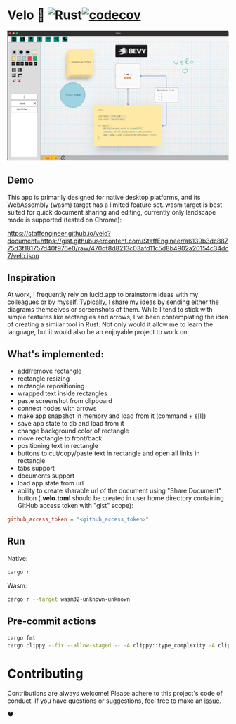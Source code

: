 # Velo 🚵 ![Rust](https://img.shields.io/badge/Rust-lang-000000.svg?style=flat&logo=rust)[![codecov](https://codecov.io/gh/StaffEngineer/velo/branch/main/graph/badge.svg?token=QGEKLM6ZDF)](https://codecov.io/gh/StaffEngineer/velo)

![alt text](velo.png "Velo")

## Demo

This app is primarily designed for native desktop platforms, and its
WebAssembly (wasm) target has a limited feature set. wasm target is best
suited for quick document sharing and editing, currently only landscape
mode is supported (tested on Chrome):

[<https://staffengineer.github.io/velo?document=https://gist.githubusercontent.com/StaffEngineer/a6139b3dc88775d3f181757d40f976e0/raw/470df8d8213c03afd11c5d8b4902a20154c34dc7/velo.json>](https://staffengineer.github.io/velo?document=https://gist.githubusercontent.com/StaffEngineer/a6139b3dc88775d3f181757d40f976e0/raw/470df8d8213c03afd11c5d8b4902a20154c34dc7/velo.json)

## Inspiration

At work, I frequently rely on lucid.app to brainstorm ideas with my
colleagues or by myself. Typically, I share my ideas by sending either
the diagrams themselves or screenshots of them. While I tend to stick
with simple features like rectangles and arrows, I\'ve been
contemplating the idea of creating a similar tool in Rust. Not only
would it allow me to learn the language, but it would also be an
enjoyable project to work on.

## What\'s implemented:

-   add/remove rectangle
-   rectangle resizing
-   rectangle repositioning
-   wrapped text inside rectangles
-   paste screenshot from clipboard
-   connect nodes with arrows
-   make app snapshot in memory and load from it (command + s\[l\])
-   save app state to db and load from it
-   change background color of rectangle
-   move rectangle to front/back
-   positioning text in rectangle
-   buttons to cut/copy/paste text in rectangle and open all links in
    rectangle
-   tabs support
-   documents support
-   load app state from url
-   ability to create sharable url of the document using \"Share
    Document\" button (**.velo.toml** should be created in user home
    directory containing GitHub access token with \"gist\" scope):

```toml
github_access_token = "<github_access_token>"
```

## Run

Native:

```sh
cargo r 
```

Wasm:

```sh
cargo r --target wasm32-unknown-unknown
```

## Pre-commit actions

```sh
cargo fmt
cargo clippy --fix --allow-staged -- -A clippy::type_complexity -A clippy::too_many_arguments
```

# Contributing

Contributions are always welcome! Please adhere to this project\'s code
of conduct. If you have questions or suggestions, feel free to make an
[issue](https://github.com/StaffEngineer/velo/issues).

❤️
